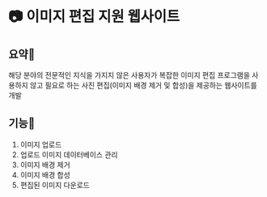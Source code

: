 :camera: 이미지 편집 지원 웹사이트
===

요약:stars:
---
해당 분야의 전문적인 지식을 가지지 않은 사용자가 복잡한 이미지 편집 프로그램을 사용하지 않고 필요로 하는 사진 편집(이미지 배경 제거 및 합성)을 제공하는 웹사이트를 개발

기능:gift:
---
1. 이미지 업로드
2. 업로드 이미지 데이터베이스 관리
3. 이미지 배경 제거
4. 이미지 배경 합성
5. 편집된 이미지 다운로드
